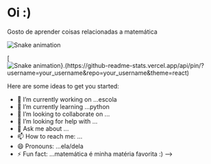 # Oi :)
Gosto de aprender coisas relacionadas a matemática

![Snake animation](https://github.com/your_username/your_username/blob/output/github-contribution-grid-snake.svg)

[![Snake animation}.(https://github-readme-stats.vercel.app/api/pin/?username=your_username&repo=your_username&theme=react)](https://github.com/your_username/your_username)

Here are some ideas to get you started:

- 🔭 I’m currently working on ...escola
- 🌱 I’m currently learning ...python
- 👯 I’m looking to collaborate on ...
- 🤔 I’m looking for help with ...
- 💬 Ask me about ...
- 📫 How to reach me: ...
- 😄 Pronouns: ...ela/dela
- ⚡ Fun fact: ...matemática é minha matéria favorita :)
-->

